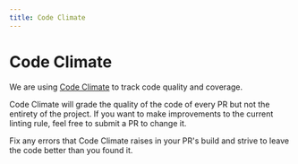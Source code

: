 ```yaml
---
title: Code Climate
---
```


# Code Climate

We are using [Code Climate](https://codeclimate.com/github/thepracticaldev/dev.to) to track code quality and coverage.

Code Climate will grade the quality of the code of every PR but not the entirety of the project. If you want to make improvements to the current linting rule, feel free to submit a PR to change it.

Fix any errors that Code Climate raises in your PR's build and strive to leave the code better than you found it.
